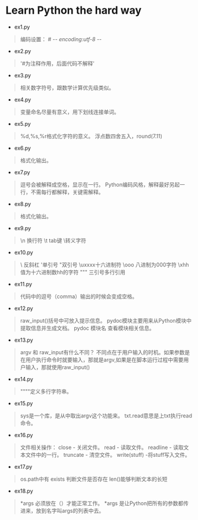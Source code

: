 ﻿# Learn Python the hard way

- ex1.py
> 编码设置： # -*- encoding:utf-8 -*-

- ex2.py
> '#为注释作用，后面代码不解释'

- ex3.py
> 相关数字符号，跟数学计算优先级类似。

- ex4.py
> 变量命名尽量有意义，用下划线连接单词。

- ex5.py
> %d,%s,%r格式化字符的意义。 
浮点数四舍五入，round(7.11)

- ex6.py
> 格式化输出。

- ex7.py
> 逗号会被解释成空格，显示在一行。
Python编码风格，解释最好另起一行，不需每行都解释，关键需解释。

- ex8.py
> 格式化输出。

- ex9.py
> \n 换行符 \t tab键 \转义字符

- ex10.py
> \\ 反斜杠 \'单引号 \"双引号 \uxxxx十六进制符  \ooo 八进制为000字符 \xhh值为十六进制数hh的字符
""" 三引号多行引用

- ex11.py
> 代码中的逗号（comma）输出的时候会变成空格。

- ex12.py
> raw_input()括号中可放入提示信息。
pydoc模块主要用来从Python模块中提取信息并生成文档。
pydoc 模块名 查看模块相关信息。

- ex13.py
> argv 和 raw_input有什么不同？
不同点在于用户输入的时机。如果参数是在用户执行命令时就要输入，那就是argv,如果是在脚本运行过程中需要用户输入，那就使用raw_input()

- ex14.py
> """"定义多行字符串。

- ex15.py
> sys是一个库，是从中取出argv这个功能来。
txt.read意思是上txt执行read命令。

- ex16.py
> 文件相关操作：
close - 关闭文件。
read - 读取文件。
readline - 读取文本文件中的一行。
truncate - 清空文件。
write(stuff) -将stuff写入文件。

- ex17.py
> os.path中有 exists 判断文件是否存在
len()能够判断文本的长短

- ex18.py
> *args 必须放在（）才能正常工作。
*args 是让Python把所有的参数都传进来，放到名字叫args的列表中去。
